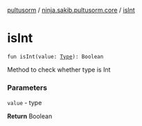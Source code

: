 [pultusorm](../index.md) / [ninja.sakib.pultusorm.core](index.md) / [isInt](.)

# isInt

`fun isInt(value: `[`Type`](http://docs.oracle.com/javase/6/docs/api/java/lang/reflect/Type.html)`): Boolean`

Method to check whether type is Int

### Parameters

`value` - type

**Return**
Boolean

